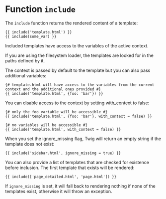 Function `include`
==================

The `include` function returns the rendered content of a template:

```twig
{{ include('template.html') }}
{{ include(some_var) }}
```

Included templates have access to the variables of the active context.

If you are using the filesystem loader, the templates are looked for in the paths defined by it.

The context is passed by default to the template but you can also pass additional variables:

```twig
{# template.html will have access to the variables from the current context and the additional ones provided #}
{{ include('template.html', {foo: 'bar'}) }}
```

You can disable access to the context by setting with_context to false:

```twig
{# only the foo variable will be accessible #}
{{ include('template.html', {foo: 'bar'}, with_context = false) }}
```

```twig
{# no variables will be accessible #}
{{ include('template.html', with_context = false) }}
```

When you set the ignore_missing flag, Twig will return an empty string if the template does not exist:

```twig
{{ include('sidebar.html', ignore_missing = true) }}
```

You can also provide a list of templates that are checked for existence before inclusion. 
The first template that exists will be rendered:

```twig
{{ include(['page_detailed.html', 'page.html']) }}
```

If `ignore_missing` is set, it will fall back to rendering nothing if none of the templates exist, otherwise it will throw an exception.
